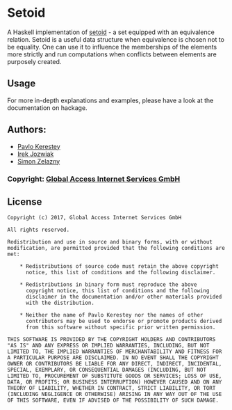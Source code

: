 # Setoid

A Haskell implementation
of [setoid](https://en.wikipedia.org/wiki/Setoid) - a set equipped
with an equivalence relation. Setoid is a useful data structure when
equivalence is chosen not to be equality. One can use it to influence
the memberships of the elements more strictly and run computations
when conflicts between elements are purposely created.

## Usage

For more in-depth explanations and examples, please have a look at the
documentation on hackage.


## Authors:
*  [Pavlo Kerestey](https://github.com/ptek)
*  [Irek Jozwiak](https://github.com/irekjozwiak)
*  [Simon Zelazny](https://github.com/pzel)

### Copyright: [Global Access Internet Services GmbH](http://www.global.de)

## License

```text
Copyright (c) 2017, Global Access Internet Services GmbH

All rights reserved.

Redistribution and use in source and binary forms, with or without
modification, are permitted provided that the following conditions are met:

    * Redistributions of source code must retain the above copyright
      notice, this list of conditions and the following disclaimer.

    * Redistributions in binary form must reproduce the above
      copyright notice, this list of conditions and the following
      disclaimer in the documentation and/or other materials provided
      with the distribution.

    * Neither the name of Pavlo Kerestey nor the names of other
      contributors may be used to endorse or promote products derived
      from this software without specific prior written permission.

THIS SOFTWARE IS PROVIDED BY THE COPYRIGHT HOLDERS AND CONTRIBUTORS
"AS IS" AND ANY EXPRESS OR IMPLIED WARRANTIES, INCLUDING, BUT NOT
LIMITED TO, THE IMPLIED WARRANTIES OF MERCHANTABILITY AND FITNESS FOR
A PARTICULAR PURPOSE ARE DISCLAIMED. IN NO EVENT SHALL THE COPYRIGHT
OWNER OR CONTRIBUTORS BE LIABLE FOR ANY DIRECT, INDIRECT, INCIDENTAL,
SPECIAL, EXEMPLARY, OR CONSEQUENTIAL DAMAGES (INCLUDING, BUT NOT
LIMITED TO, PROCUREMENT OF SUBSTITUTE GOODS OR SERVICES; LOSS OF USE,
DATA, OR PROFITS; OR BUSINESS INTERRUPTION) HOWEVER CAUSED AND ON ANY
THEORY OF LIABILITY, WHETHER IN CONTRACT, STRICT LIABILITY, OR TORT
(INCLUDING NEGLIGENCE OR OTHERWISE) ARISING IN ANY WAY OUT OF THE USE
OF THIS SOFTWARE, EVEN IF ADVISED OF THE POSSIBILITY OF SUCH DAMAGE.
```
